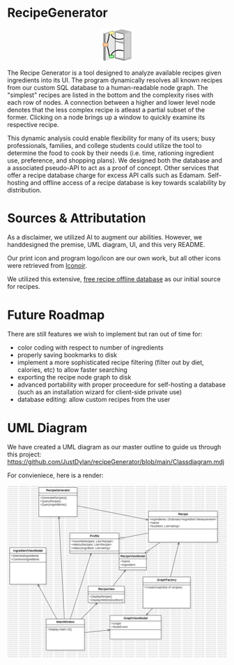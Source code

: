 # RecipeGenerator

<p align="center">
  <img width="15%" src="https://github.com/JustDylan/recipeGenerator/blob/main/CougHacksApp/Icons/logo512.png" alttext="Recipe Generator Logo: An abstract, open fridge/cabinet with nodes just outside the door with connections originating from inside the container. The nodes are connected to a common node closer to the right. The upper node is yellow, the lower is green. The right node, being an interpretation of a more complex recipe is red.">
</p>

The Recipe Generator is a tool designed to analyze available recipes given ingredients into its UI. The program dynamically resolves all known recipes from our custom SQL database to a human-readable node graph. The "simplest" recipes are listed in the bottom and the complexity rises with each row of nodes. A connection between a higher and lower level node denotes that the less complex recipe is atleast a partial subset of the former. Clicking on a node brings up a window to quickly examine its respective recipe.

This dynamic analysis could enable flexibility for many of its users; busy professionals, families, and college students could utilize the tool to determine the food to cook by their needs (i.e. time, rationing ingredient use, preference, and shopping plans). We designed both the database and a associated pseudo-API to act as a proof of concept. Other services that offer a recipe database charge for excess API calls such as Edamam. Self-hosting and offline access of a recipe database is key towards scalability by distribution.

# Sources & Attributation

As a disclaimer, we utilized AI to augment our abilities. However, we handdesigned the premise, UML diagram, UI, and this very README. 

Our print icon and program logo/icon are our own work, but all other icons were retrieved from [Iconoir](https://iconoir.com/).

We utilized this extensive, [free recipe offline database](https://recipenlg.cs.put.poznan.pl/dataset) as our initial source for recipes.

# Future Roadmap
There are still features we wish to implement but ran out of time for:
- color coding with respect to number of ingredients
- properly saving bookmarks to disk
- implement a more sophisticated recipe filtering (filter out by diet, calories, etc) to allow faster searching
- exporting the recipe node graph to disk
- advanced portability with proper proceedure for self-hosting a database (such as an installation wizard for client-side private use)
- database editing: allow custom recipes from the user 

# UML Diagram
We have created a UML diagram as our master outline to guide us through this project: https://github.com/JustDylan/recipeGenerator/blob/main/Classdiagram.mdj

For convieniece, here is a render:

![UML Diagram as a jpg image](https://github.com/JustDylan/recipeGenerator/blob/main/ClassDiagram.jpg)
